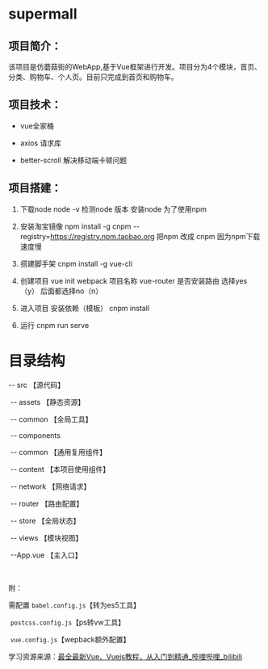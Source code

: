 # supermall

## 项目简介：

该项目是仿蘑菇街的WebApp,基于Vue框架进行开发。项目分为4个模块，首页、分类、购物车、个人页。目前只完成到首页和购物车。

## 项目技术：

- vue全家桶

- axios 请求库

- better-scroll 解决移动端卡顿问题

## 项目搭建：

1. 下载node
   node -v      检测node 版本
   安装node 为了使用npm

2. 安装淘宝镜像
   npm install -g cnpm --registry=https://registry.npm.taobao.org
   把npm 改成 cnpm
   因为npm下载速度慢

3. 搭建脚手架
   cnpm install -g vue-cli

4. 创建项目
   vue init webpack 项目名称
   vue-router 是否安装路由     选择yes （y）
   后面都选择no（n）

5. 进入项目 安装依赖（模板）
   cnpm install

6. 运行
   cnpm run serve

# 目录结构

-- src 【源代码】

​	-- assets 【静态资源】

​    -- common 【全局工具】

​    -- components 

​		    -- common  【通用复用组件】

​	        -- content 【本项目使用组件】

​     -- network 【网络请求】

​     -- router 【路由配置】

​     -- store 【全局状态】

​	 -- views  【模块视图】

​    --App.vue 【主入口】

​	

附：

需配置 `babel.config.js`【转为es5工具】

​			`postcss.config.js`【ps转vw工具】

​			`vue.config.js`【wepback额外配置】



学习资源来源：[最全最新Vue、Vuejs教程，从入门到精通_哔哩哔哩_bilibili](https://www.bilibili.com/video/BV15741177Eh?from=search&seid=14128837682875584870)






